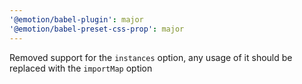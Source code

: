 ```yaml
---
'@emotion/babel-plugin': major
'@emotion/babel-preset-css-prop': major
---
```


Removed support for the `instances` option, any usage of it should be replaced with the `importMap` option
